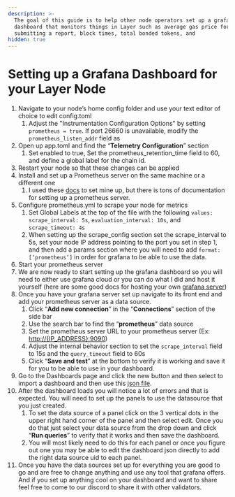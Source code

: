 ```yaml
---
description: >-
  The goal of this guide is to help other node operators set up a grafana
  dashboard that monitors things in Layer such as average gas price for
  submitting a report, block times, total bonded tokens, and
hidden: true
---
```


# Setting up a Grafana Dashboard for your Layer Node

1. Navigate to your node’s home config folder and use your text editor of choice to edit config.toml
   1. Adjust the "Instrumentation Configuration Options" by setting `prometheus = true`. If port 26660 is unavailable, modify the `prometheus_listen_addr` field as
2. Open up app.toml and find the “**Telemetry Configuration**” section
   1. Set enabled to true, Set the prometheus\_retention\_time field to 60, and define a global label for the chain id.
3. Restart your node so that these changes can be applied
4. Install and set up a Prometheus server on the same machine or a different one
   1. I used these [docs](https://prometheus.io/docs/prometheus/latest/installation/?utm_source=chatgpt.com) to set mine up, but there is tons of documentation for setting up a prometheus server.&#x20;
5. Configure prometheus.yml to scrape your node for metrics
   1. Set Global Labels at the top of the file with the following `values: scrape_interval: 5s`, `evaluation_interval: 10s`, and `scrape_timeout: 4s`
   2. When setting up the scrape\_config section set the scrape\_interval to 5s, set your node IP address pointing to the port you set in step 1, and then add a params section where you will need to add `format: [‘prometheus’]` in order for grafana to be able to use the data.
6. Start your prometheus server
7. We are now ready to start setting up the grafana dashboard so you will need to either use grafana cloud or you can do what I did and host it yourself (here are some good docs for hosting your own [grafana server](https://grafana.com/docs/grafana/latest/setup-grafana/installation/debian/))
8. Once you have your grafana server set up navigate to its front end and add your prometheus server as a data source.
   1. Click “**Add new connection**” in the “**Connections**” section of the side bar
   2. Use the search bar to find the “**prometheus**” data source
   3. Set the prometheus server URL to your prometheus server (Ex: [http://{IP\_ADDRESS}:9090](about:blank))
   4. Adjust the internal behavior section to set the `scrape_interval` field to 15s and the `query_timeout` field to 60s
   5. Click “**Save and test**” at the bottom to verify it is working and save it for you to be able to use in your dashboard.
9. Go to the Dashboards page and click the new button and then select to import a dashboard and then use this [json file](https://github.com/tellor-io/layer/blob/main/layer_grafana_dashboard.json).
10. After the dashboard loads you will notice a lot of errors and that is expected. You will need to set up the panels to use the datasource that you just created.
    1. To set the data source of a panel click on the 3 vertical dots in the upper right hand corner of the panel and then select edit. Once you do that just select your data source from the drop down and click “**Run queries**” to verify that it works and then save the dashboard.
    2. You will most likely need to do this for each panel or once you figure out one you may be able to edit the dashboard json directly to add the right data source uid to each panel.
11. Once you have the data sources set up for everything you are good to go and are free to change anything and use any tool that grafana offers. And if you set up anything cool on your dashboard and want to share feel free to come to our discord to share it with other validators.
